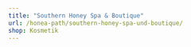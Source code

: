 ```yaml
---
title: "Southern Honey Spa & Boutique"
url: /honea-path/southern-honey-spa-und-boutique/
shop: Kosmetik
---
```

